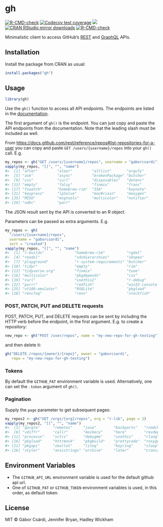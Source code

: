 
<!-- README.md is generated from README.Rmd. Please edit that file -->

# gh

<!-- badges: start -->

[![R-CMD-check](https://github.com/r-lib/gh/workflows/R-CMD-check/badge.svg)](https://github.com/r-lib/gh/actions)
[![Codecov test
coverage](https://codecov.io/gh/r-lib/gh/branch/main/graph/badge.svg)](https://app.codecov.io/gh/r-lib/gh?branch=main)
[![](https://www.r-pkg.org/badges/version/gh)](https://www.r-pkg.org/pkg/gh)
[![CRAN RStudio mirror
downloads](https://cranlogs.r-pkg.org/badges/gh)](https://www.r-pkg.org/pkg/gh)
[![R-CMD-check](https://github.com/r-lib/gh/actions/workflows/R-CMD-check.yaml/badge.svg)](https://github.com/r-lib/gh/actions/workflows/R-CMD-check.yaml)
<!-- badges: end -->

Minimalistic client to access GitHub’s
[REST](https://docs.github.com/rest) and
[GraphQL](https://docs.github.com/graphql) APIs.

## Installation

Install the package from CRAN as usual:

``` r
install.packages("gh")
```

## Usage

``` r
library(gh)
```

Use the `gh()` function to access all API endpoints. The endpoints are
listed in the [documentation](https://docs.github.com/rest).

The first argument of `gh()` is the endpoint. You can just copy and
paste the API endpoints from the documentation. Note that the leading
slash must be included as well.

From
<https://docs.github.com/rest/reference/repos#list-repositories-for-a-user>
you can copy and paste `GET /users/{username}/repos` into your `gh()`
call. E.g.

``` r
my_repos <- gh("GET /users/{username}/repos", username = "gaborcsardi")
vapply(my_repos, "[[", "", "name")
#>  [1] "after"         "alexr"         "altlist"       "argufy"       
#>  [5] "ask"           "async"         "brokenPackage" "butcher"      
#>  [9] "css"           "curl"          "disposables"   "dotenv"       
#> [13] "empty"         "falsy"         "finmix"        "franc"        
#> [17] "fswatch"       "homebrew-rim"  "ISA"           "keynote"      
#> [21] "keypress"      "lpSolve"       "macBriain"     "maxygen"      
#> [25] "MISO"          "msgtools"      "multicolor"    "notifier"     
#> [29] "odbc"          "parr"
```

The JSON result sent by the API is converted to an R object.

Parameters can be passed as extra arguments. E.g.

``` r
my_repos <- gh(
  "/users/{username}/repos",
  username = "gaborcsardi",
  sort = "created")
vapply(my_repos, "[[", "", "name")
#>  [1] "r-builds"              "homebrew-rim"          "rgdal"                
#>  [4] "readxl"                "sdcHierarchies"        "skopeo"               
#>  [7] "playground"            "r-system-requirements" "butcher"              
#> [10] "tidyr"                 "empty"                 "rim"                  
#> [13] "tidyverse.org"         "finmix"                "tune"                 
#> [16] "multicolor"            "pkgdepends"            "css"                  
#> [19] "curl"                  "usethis2"              "r-debug"              
#> [22] "purrr"                 "redfish"               "win32-console-docs"   
#> [25] "vt100-emulator"        "RSQLite"               "pkgload"              
#> [28] "rencfaq"               "renv"                  "stockfish"
```

### POST, PATCH, PUT and DELETE requests

POST, PATCH, PUT, and DELETE requests can be sent by including the HTTP
verb before the endpoint, in the first argument. E.g. to create a
repository:

``` r
new_repo <- gh("POST /user/repos", name = "my-new-repo-for-gh-testing")
```

and then delete it:

``` r
gh("DELETE /repos/{owner}/{repo}", owner = "gaborcsardi",
   repo = "my-new-repo-for-gh-testing")
```

### Tokens

By default the `GITHUB_PAT` environment variable is used. Alternatively,
one can set the `.token` argument of `gh()`.

### Pagination

Supply the `page` parameter to get subsequent pages:

``` r
my_repos2 <- gh("GET /orgs/{org}/repos", org = "r-lib", page = 2)
vapply(my_repos2, "[[", "", "name")
#>  [1] "gargle"      "remotes"     "jose"        "backports"   "rcmdcheck"  
#>  [6] "vdiffr"      "callr"       "mockery"     "here"        "revdepcheck"
#> [11] "processx"    "vctrs"       "debugme"     "usethis"     "rlang"      
#> [16] "pkgload"     "httrmock"    "pkgbuild"    "prettycode"  "roxygen2md" 
#> [21] "pkgapi"      "zeallot"     "liteq"       "keyring"     "sloop"      
#> [26] "styler"      "ansistrings" "archive"     "later"       "crancache"
```

## Environment Variables

-   The `GITHUB_API_URL` environment variable is used for the default
    github api url.
-   One of `GITHUB_PAT` or `GITHUB_TOKEN` environment variables is used,
    in this order, as default token.

## License

MIT © Gábor Csárdi, Jennifer Bryan, Hadley Wickham
